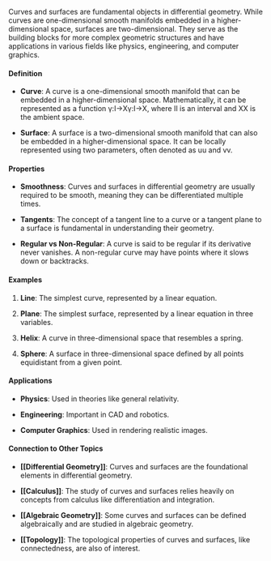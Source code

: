 Curves and surfaces are fundamental objects in differential geometry. While curves are one-dimensional smooth manifolds embedded in a higher-dimensional space, surfaces are two-dimensional. They serve as the building blocks for more complex geometric structures and have applications in various fields like physics, engineering, and computer graphics.

#### Definition

- **Curve**: A curve is a one-dimensional smooth manifold that can be embedded in a higher-dimensional space. Mathematically, it can be represented as a function γ:I→Xγ:I→X, where II is an interval and XX is the ambient space.
    
- **Surface**: A surface is a two-dimensional smooth manifold that can also be embedded in a higher-dimensional space. It can be locally represented using two parameters, often denoted as uu and vv.
    

#### Properties

- **Smoothness**: Curves and surfaces in differential geometry are usually required to be smooth, meaning they can be differentiated multiple times.
    
- **Tangents**: The concept of a tangent line to a curve or a tangent plane to a surface is fundamental in understanding their geometry.
    
- **Regular vs Non-Regular**: A curve is said to be regular if its derivative never vanishes. A non-regular curve may have points where it slows down or backtracks.
    

#### Examples

1. **Line**: The simplest curve, represented by a linear equation.
    
2. **Plane**: The simplest surface, represented by a linear equation in three variables.
    
3. **Helix**: A curve in three-dimensional space that resembles a spring.
    
4. **Sphere**: A surface in three-dimensional space defined by all points equidistant from a given point.
    

#### Applications

- **Physics**: Used in theories like general relativity.
    
- **Engineering**: Important in CAD and robotics.
    
- **Computer Graphics**: Used in rendering realistic images.
    

#### Connection to Other Topics

- **[[Differential Geometry]]**: Curves and surfaces are the foundational elements in differential geometry.
    
- **[[Calculus]]**: The study of curves and surfaces relies heavily on concepts from calculus like differentiation and integration.
    
- **[[Algebraic Geometry]]**: Some curves and surfaces can be defined algebraically and are studied in algebraic geometry.
    
- **[[Topology]]**: The topological properties of curves and surfaces, like connectedness, are also of interest.